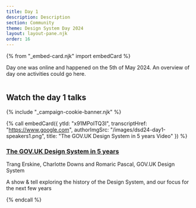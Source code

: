 ```yaml
---
title: Day 1
description: Description
section: Community
theme: Design System Day 2024
layout: layout-pane.njk
order: 16
---
```


{% from "_embed-card.njk" import embedCard %}

<p class="govuk-!-font-size-24">
  Day one was online and happened on the 5th of May 2024. An overview of day one activities could go here.
</p>

<img class="app-image--no-border govuk-!-margin-bottom-9" src="/images/dsd24-24.svg" alt="" role="presentation">

## Watch the day 1 talks

{% include "_campaign-cookie-banner.njk" %}

{% call embedCard({
  ytId: "x91MPoITQ3I",
  transcriptHref: "https://www.google.com",
  authorImgSrc: "/images/dsd24-day1-speakers1.png",
  title: "The GOV.UK Design System in 5 years Video"
}) %}

  <h3><a href="#">The GOV.UK Design System in 5 years</a></h3>
  <p>Trang Erskine, Charlotte Downs and Romaric Pascal, GOV.UK Design System</p>
  <p>A show & tell exploring the history of the Design System, and our focus for the next few years</p>
{% endcall %}

